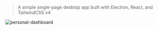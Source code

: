 > A simple single-page desktop app built with Electron, React, and TailwindCSS v4

![personal-dashboard](https://github.com/user-attachments/assets/fa3e707a-c143-4abf-8c99-631e39bb54b4)
